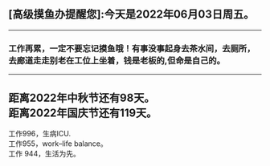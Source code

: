 ## [高级摸鱼办提醒您]:今天是2022年06月03日周五。
---
### 工作再累，一定不要忘记摸鱼哦！有事没事起身去茶水间，去厕所，去廊道走走别老在工位上坐着，钱是老板的,但命是自己的。
---
距离2022年中秋节还有98天。  
距离2022年国庆节还有119天。  
---
工作996，生病ICU.  
工作955，work–life balance。  
工作 944，生活为先。